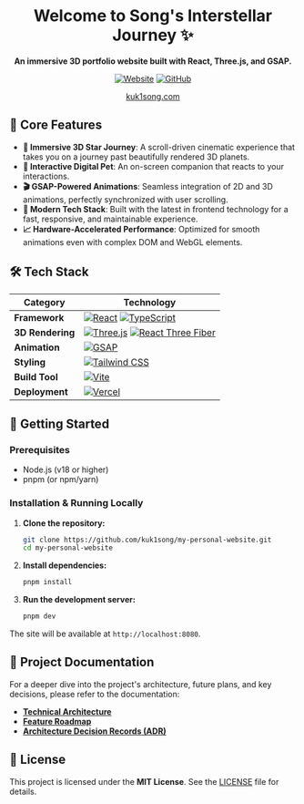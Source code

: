 <div align="center">

# **Welcome to Song's Interstellar Journey ✨** 

**An immersive 3D portfolio website built with React, Three.js, and GSAP.**

[![Website](https://img.shields.io/badge/Live--Demo-blue?style=for-the-badge&logo=vercel)](https://www.kuk1song.com/)
[![GitHub](https://img.shields.io/github/stars/kuk1song/my-personal-website?style=for-the-badge&logo=github)](https://github.com/kuk1song/my-personal-website)

</div>

 <div align="center">
   
   [kuk1song.com](https://www.kuk1song.com/)
   
 </div>


## 🚀 Core Features

- **🌌 Immersive 3D Star Journey**: A scroll-driven cinematic experience that takes you on a journey past beautifully rendered 3D planets.
- **🤖 Interactive Digital Pet**: An on-screen companion that reacts to your interactions.
- **🎬 GSAP-Powered Animations**: Seamless integration of 2D and 3D animations, perfectly synchronized with user scrolling.
- **🎨 Modern Tech Stack**: Built with the latest in frontend technology for a fast, responsive, and maintainable experience.
- **📈 Hardware-Accelerated Performance**: Optimized for smooth animations even with complex DOM and WebGL elements.

## 🛠️ Tech Stack

| Category          | Technology                                                                                                                                                             |
| ----------------- | ---------------------------------------------------------------------------------------------------------------------------------------------------------------------- |
| **Framework**     | [![React](https://img.shields.io/badge/-React-20232A?style=flat-square&logo=react)](https://react.dev/) [![TypeScript](https://img.shields.io/badge/-TypeScript-007ACC?style=flat-square&logo=typescript)](https://www.typescriptlang.org/)     |
| **3D Rendering**  | [![Three.js](https://img.shields.io/badge/-Three.js-000000?style=flat-square&logo=three.js)](https://threejs.org/) [![React Three Fiber](https://img.shields.io/badge/-React_Three_Fiber-926488?style=flat-square)](https://docs.pmnd.rs/react-three-fiber) |
| **Animation**     | [![GSAP](https://img.shields.io/badge/-GSAP-88CE02?style=flat-square&logo=greensock)](https://gsap.com/)                                                                  |
| **Styling**       | [![Tailwind CSS](https://img.shields.io/badge/-Tailwind_CSS-06B6D4?style=flat-square&logo=tailwindcss)](https://tailwindcss.com/)                                         |
| **Build Tool**    | [![Vite](https://img.shields.io/badge/-Vite-646CFF?style=flat-square&logo=vite)](https://vitejs.dev/)                                                                      |
| **Deployment**    | [![Vercel](https://img.shields.io/badge/-Vercel-000000?style=flat-square&logo=vercel)](https://vercel.com/)                                                                |

## 🔧 Getting Started

### Prerequisites

- Node.js (v18 or higher)
- pnpm (or npm/yarn)

### Installation & Running Locally

1.  **Clone the repository:**
    ```bash
    git clone https://github.com/kuk1song/my-personal-website.git
    cd my-personal-website
    ```

2.  **Install dependencies:**
    ```bash
    pnpm install
    ```

3.  **Run the development server:**
    ```bash
    pnpm dev
    ```

The site will be available at `http://localhost:8080`.

## 📂 Project Documentation

For a deeper dive into the project's architecture, future plans, and key decisions, please refer to the documentation:

- **[Technical Architecture](./docs/technical-architecture.md)**
- **[Feature Roadmap](./docs/feature-roadmap.md)**
- **[ Architecture Decision Records (ADR)](./docs/adr/)**

## 📄 License

This project is licensed under the **MIT License**. See the [LICENSE](./LICENSE) file for details.